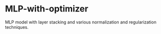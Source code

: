 # MLP-with-optimizer
MLP model with layer stacking and various normalization and regularization techniques.
